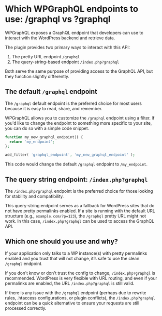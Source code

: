 # Which WPGraphQL endpoints to use: /graphql vs ?graphql

WPGraphQL exposes a GraphQL endpoint that developers can use to interact with the WordPress backend and retrieve data.

The plugin provides two primary ways to interact with this API:

1. The pretty URL endpoint `/graphql`
2. The query-string-based endpoint `/index.php?graphql`

Both serve the same purpose of providing access to the GraphQL API, but they function slightly differently.

## The default `/graphql` endpoint

The `/graphql` default endpoint is the preferred choice for most users because it is easy to read, share, and remember.

WPGraphQL allows you to customize the `/graphql` endpoint using a filter. If you'd like to change the endpoint to something more specific to your site, you can do so with a simple code snippet.

```php
function my_new_graphql_endpoint() {
  return 'my_endpoint';
};

add_filter( 'graphql_endpoint', 'my_new_graphql_endpoint' );
```
This code would change the default `/graphql` endpoint to `/my_endpoint`.

## The query string endpoint: `/index.php?graphql`

The `/index.php?graphql` endpoint is the preferred choice for those looking for stability and compatibility.

This query-string endpoint serves as a fallback for WordPress sites that do not have pretty permalinks enabled. If a site is running with the default URL structure (e.g., `example.com/?p=123`), the `/graphql` pretty URL might not work. In this case, `/index.php?graphql` can be used to access the GraphQL API.

## Which one should you use and why?

If your application only talks to a WP instance(s) with pretty permalinks enabled and you trust that will not change, it’s safe to use the clean `/graphql` endpoint.

If you don't know or don't trust the config to change, `/index.php?graphql` is recommended. WordPress is very flexible with URL routing, and even if your permalinks are enabled, the URL `/index.php?graphql` is still valid.

If there is any issue with the `/graphql` endpoint (perhaps due to rewrite rules, .htaccess configurations, or plugin conflicts), the `/index.php?graphql` endpoint can be a quick alternative to ensure your requests are still processed correctly.